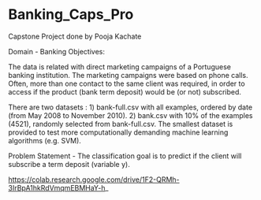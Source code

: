 # Banking_Caps_Pro
Capstone Project done by Pooja Kachate

Domain - Banking
Objectives:

The data is related with direct marketing campaigns of a Portuguese banking institution. The marketing campaigns were based on phone calls. Often, more than one contact to the same client was required, in order to access if the product (bank term deposit) would be (or not) subscribed.

There are two datasets : 1) bank-full.csv with all examples, ordered by date (from May 2008 to November 2010). 2) bank.csv with 10% of the examples (4521), randomly selected from bank-full.csv. The smallest dataset is provided to test more computationally demanding machine learning algorithms (e.g. SVM).

Problem Statement - The classification goal is to predict if the client will subscribe a term deposit (variable y).

https://colab.research.google.com/drive/1F2-QRMh-3IrBpA1hkRdVmqmEBMHaY-h_


